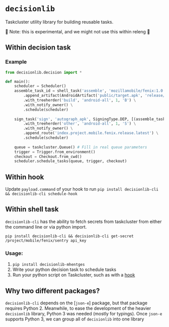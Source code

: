 # `decisionlib`

Taskcluster utility library for building reusable tasks.

:rotating_light: Note: this is experimental, and we might not use this within releng :rotating_light:

## Within decision task

### Example

```python
from decisionlib.decision import *

def main():
    scheduler = Scheduler()
    assemble_task_id = shell_task('assemble', 'mozillamobile/fenix:1.0', './gradlew assembleRelease') \
        .append_artifact(AndroidArtifact('public/target.apk', 'release/app-release.apk')) \
        .with_treeherder('build', 'android-all', 1, 'B') \
        .with_notify_owner() \
        .schedule(scheduler)
    
    sign_task('sign', 'autograph_apk', SigningType.DEP, [(assemble_task_id, ['public/target.apk'])]) \
        .with_treeherder('other', 'android-all', 1, 'S') \
        .with_notify_owner() \
        .append_route('index.project.mobile.fenix.release.latest') \
        .schedule(scheduler)
        
    queue = taskcluster.Queue() # Fill in real queue parameters
    trigger = Trigger.from_environment()
    checkout = Checkout.from_cwd()
    scheduler.schedule_tasks(queue, trigger, checkout)
```

## Within hook

Update `payload.command`  of your hook to run `pip install decisionlib-cli && decisionlib-cli schedule-hook`

## Within shell task

`decisionlib-cli` has the ability to fetch secrets from taskcluster from either the command line or via python import.

`pip install decisionlib-cli && decisionlib-cli get-secret /project/mobile/fenix/sentry api_key`

### Usage:

1. `pip install decisionlib-mhentges`
2. Write your python decision task to schedule tasks
3. Run your python script on Taskcluster, such as with a [hook](https://taskcluster-web.netlify.com/hooks)


## Why two different packages?

`decisionlib-cli` depends on the [`json-e`] package, but that package requires Python 2.
Meanwhile, to ease the development of the heavier `decisionlib` library, Python 3 was needed (mostly for typings).
Once `json-e` supports Python 3, we can group all of `decisionlib` into one library
